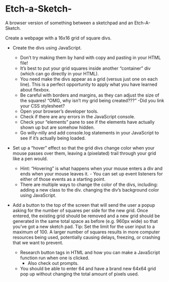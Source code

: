 # Etch-a-Sketch-

A browser version of something between a sketchpad and an Etch-A-Sketch.

Create a webpage with a 16x16 grid of square divs.

- Create the divs using JavaScript.

  - Don’t try making them by hand with copy and pasting in your HTML file!
  - It’s best to put your grid squares inside another “container” div (which can go directly in your HTML).
  - You need make the divs appear as a grid (versus just one on each line). This is a perfect opportunity to apply what you have learned about flexbox.
  - Be careful with borders and margins, as they can adjust the size of the squares!
    “OMG, why isn’t my grid being created???”
    -Did you link your CSS stylesheet?
  - Open your browser’s developer tools.
  - Check if there are any errors in the JavaScript console.
  - Check your “elements” pane to see if the elements have actually shown up but are somehow hidden.
  - Go willy-nilly and add console.log statements in your JavaScript to see if it’s actually being loaded.

- Set up a “hover” effect so that the grid divs change color when your mouse passes over them, leaving a (pixelated) trail through your grid like a pen would.

  - Hint: “Hovering” is what happens when your mouse enters a div and ends when your mouse leaves it. - You can set up event listeners for either of those events as a starting point.
  - There are multiple ways to change the color of the divs, including:
    adding a new class to the div.
    changing the div’s background color using JavaScript.

- Add a button to the top of the screen that will send the user a popup asking for the number of squares per side for the new grid. Once entered, the existing grid should be removed and a new grid should be generated in the same total space as before (e.g. 960px wide) so that you’ve got a new sketch pad. Tip: Set the limit for the user input to a maximum of 100. A larger number of squares results in more computer resources being used, potentially causing delays, freezing, or crashing that we want to prevent.

  - Research button tags in HTML and how you can make a JavaScript function run when one is clicked.
    - Also check out prompts.
  - You should be able to enter 64 and have a brand new 64x64 grid pop up without changing the total amount of pixels used.
